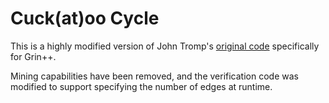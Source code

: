 Cuck(at)oo Cycle
================

This is a highly modified version of John Tromp's [original code](https://github.com/tromp/cuckoo) specifically for Grin++.

Mining capabilities have been removed, and the verification code was modified to support specifying the number of edges at runtime.